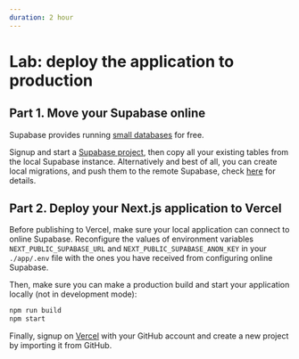 ```yaml
---
duration: 2 hour
---
```


# Lab: deploy the application to production

## Part 1. Move your Supabase online

Supabase provides running [small databases](https://supabase.com/pricing) for free.

Signup and start a [Supabase project](https://app.supabase.com), then copy all your existing tables from the local Supabase instance. Alternatively and best of all, you can create local migrations, and push them to the remote Supabase, check [here](https://supabase.com/docs/guides/cli/local-development#deploy-your-project) for details.

## Part 2. Deploy your Next.js application to Vercel

Before publishing to Vercel, make sure your local application can connect to online Supabase. Reconfigure the values of environment variables `NEXT_PUBLIC_SUPABASE_URL` and `NEXT_PUBLIC_SUPABASE_ANON_KEY` in your `./app/.env` file with the ones you have received from configuring online Supabase.

Then, make sure you can make a production build and start your application locally (not in development mode):

```bash
npm run build
npm start
```

Finally, signup on [Vercel](https://vercel.com) with your GitHub account and create a new project by importing it from GitHub.
